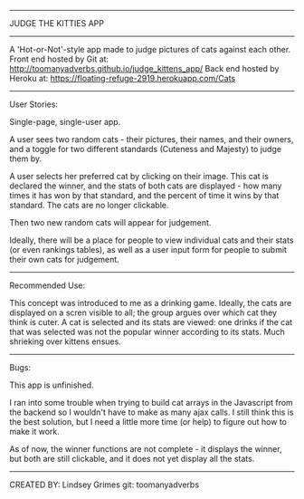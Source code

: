 ______________________
JUDGE THE KITTIES APP
______________________
A 'Hot-or-Not'-style app made to judge pictures of cats against each other.
Front end hosted by Git at:
http://toomanyadverbs.github.io/judge_kittens_app/
Back end hosted by Heroku at:
https://floating-refuge-2919.herokuapp.com/Cats

_____________________
User Stories:

Single-page, single-user app.

A user sees two random cats - their pictures, their names, and their owners, and a toggle for two different standards (Cuteness and Majesty) to judge them by.

A user selects her preferred cat by clicking on their image. This cat is declared the winner, and the stats of both cats are displayed - how many times it has won by that standard, and the percent of time it wins by that standard. The cats are no longer clickable.

Then two new random cats will appear for judgement.

Ideally, there will be a place for people to view individual cats and their stats (or even rankings tables), as well as a user input form for people to submit their own cats for judgement.

_____________________
Recommended Use:

This concept was introduced to me as a drinking game. Ideally, the cats are displayed on a scren visible to all; the group argues over which cat they think is cuter. A cat is selected and its stats are viewed: one drinks if the cat that was selected was not the popular winner according to its stats. Much shrieking over kittens ensues.

_____________________
Bugs:

This app is unfinished.

I ran into some trouble when trying to build cat arrays in the Javascript from the backend so I wouldn't have to make as many ajax calls. I still think this is the best solution, but I need a little more time (or help) to figure out how to make it work.

As of now, the winner functions are not complete - it displays the winner, but both are still clickable, and it does not yet display all the stats.

_____________________
CREATED BY:
Lindsey Grimes
git: toomanyadverbs
